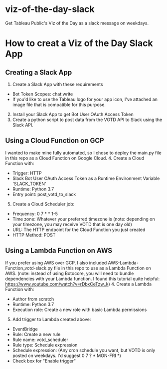 # viz-of-the-day-slack
Get Tableau Public's Viz of the Day as a slack message on weekdays.

# How to creat a Viz of the Day Slack App
## Creating a Slack App
1. Create a Slack App with these requirements
  - Bot Token Scopes: chat:write
  - If you'd like to use the Tableau logo for your app icon, I've attached an image file that is compatible for this purpose.
2. Install your Slack App to get Bot User OAuth Access Token
3. Create a python script to post data from the VOTD API to Slack using the Slack API.

## Using a Cloud Function on GCP
I wanted to make mine fully automated, so I chose to deploy the main.py file in this repo as a Cloud Function on Google Cloud.
4. Create a Cloud Function with:
  - Trigger: HTTP
  - Slack Bot User OAuth Access Token as a Runtime Environment Variable 'SLACK_TOKEN'
  - Runtime: Python 3.7
  - Entry point: post_votd_to_slack
5. Create a Cloud Scheduler job:
  - Frequency: 0 7 * * 1-5
  - Time zone: Whatever your preferred timezone is (note: depending on your timezone, you may receive VOTD that is one day old)
  - URL: The HTTP endpoint for the Cloud Function you just created
  - HTTP Method: POST

## Using a Lambda Function on AWS
If you prefer using AWS over GCP, I also included AWS-Lambda-Function_votd-slack.py file in this repo to use as a Lambda Function on AWS. (note: instead of using Botocore, you will need to bundle dependencies with your Lambda function. I found this tutorial quite helpful: https://www.youtube.com/watch?v=rDbxCeTzw_k)
4. Create a Lambda Function with:
  - Author from scratch
  - Runtime: Python 3.7
  - Execution role: Create a new role with basic Lambda permissions
5. Add trigger to Lambda created above:
  - EventBridge
  - Rule: Create a new rule
  - Rule name: votd_scheduler
  - Rule type: Schedule expression
  - Schedule expression: (Any cron schedule you want, but VOTD is only posted on weekdays. I'd suggest 0 7 ? * MON-FRI *)
  - Check box for "Enable trigger"

